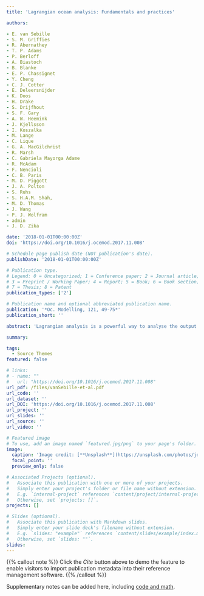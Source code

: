```yaml
---
title: 'Lagrangian ocean analysis: Fundamentals and practices'

authors:

- E. van Sebille
- S. M. Griffies
- R. Abernathey
- T. P. Adams
- P. Berloff
- A. Biastoch
- B. Blanke
- E. P. Chassignet
- Y. Cheng
- C. J. Cotter
- E. Deleersnijder
- K. Doos
- H. Drake
- S. Drijfhout
- S. F. Gary
- A. W. Heemink
- J. Kjellsson
- I. Koszalka
- M. Lange
- C. Lique
- G. A. MacGilchrist
- R. Marsh
- C. Gabriela Mayorga Adame
- R. McAdam
- F. Nencioli
- C. B. Paris
- M. D. Piggott
- J. A. Polton
- S. Ruhs
- S. H.A.M. Shah,
- M. D. Thomas
- J. Wang
- P. J. Wolfram
- admin
- J. D. Zika

date: '2018-01-01T00:00:00Z'
doi: 'https://doi.org/10.1016/j.ocemod.2017.11.008'

# Schedule page publish date (NOT publication's date).
publishDate: '2018-01-01T00:00:00Z'

# Publication type.
# Legend: 0 = Uncategorized; 1 = Conference paper; 2 = Journal article;
# 3 = Preprint / Working Paper; 4 = Report; 5 = Book; 6 = Book section;
# 7 = Thesis; 8 = Patent
publication_types: ['2']

# Publication name and optional abbreviated publication name.
publication: '*Oc. Modelling, 121, 49-75*'
publication_short: ''

abstract: 'Lagrangian analysis is a powerful way to analyse the output of ocean circulation models and other ocean velocity data such as from altimetry. In the Lagrangian approach, large sets of virtual particles are integrated within the three-dimensional, time-evolving velocity fields. Over several decades, a variety of tools and methods for this purpose have emerged. Here, we review the state of the art in the field of Lagrangian analysis of ocean velocity data, starting from a fundamental kinematic framework and with a focus on large-scale open ocean applications. Beyond the use of explicit velocity fields, we consider the influence of unresolved physics and dynamics on particle trajectories. We comprehensively list and discuss the tools currently available for tracking virtual particles. We then showcase some of the innovative applications of trajectory data, and conclude with some open questions and an outlook. The overall goal of this review paper is to reconcile some of the different techniques and methods in Lagrangian ocean analysis, while recognising the rich diversity of codes that have and continue to emerge, and the challenges of the coming age of petascale computing.'

summary: 

tags:
  - Source Themes
featured: false

# links:
# - name: ""
#   url: "https://doi.org/10.1016/j.ocemod.2017.11.008"
url_pdf: /files/vanSebille-et-al.pdf
url_code: ''
url_dataset: ''
url_DOI: 'https://doi.org/10.1016/j.ocemod.2017.11.008'
url_project: ''
url_slides: ''
url_source: ''
url_video: ''

# Featured image
# To use, add an image named `featured.jpg/png` to your page's folder.
image:
  caption: 'Image credit: [**Unsplash**](https://unsplash.com/photos/jdD8gXaTZsc)'
  focal_point: ''
  preview_only: false

# Associated Projects (optional).
#   Associate this publication with one or more of your projects.
#   Simply enter your project's folder or file name without extension.
#   E.g. `internal-project` references `content/project/internal-project/index.md`.
#   Otherwise, set `projects: []`.
projects: []

# Slides (optional).
#   Associate this publication with Markdown slides.
#   Simply enter your slide deck's filename without extension.
#   E.g. `slides: "example"` references `content/slides/example/index.md`.
#   Otherwise, set `slides: ""`.
slides:
---
```


{{% callout note %}}
Click the _Cite_ button above to demo the feature to enable visitors to import publication metadata into their reference management software.
{{% /callout %}}

Supplementary notes can be added here, including [code and math](https://wowchemy.com/docs/content/writing-markdown-latex/).

